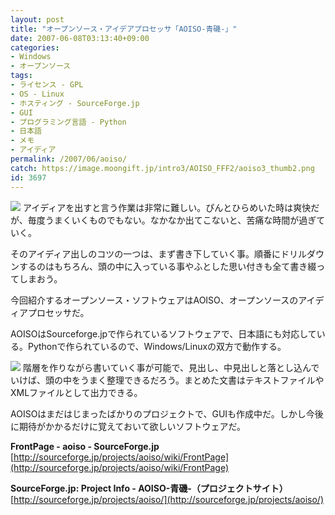 ```yaml
---
layout: post
title: "オープンソース・アイデアプロセッサ「AOISO-青磯-」"
date: 2007-06-08T03:13:40+09:00
categories:
- Windows
- オープンソース
tags: 
- ライセンス - GPL
- OS - Linux
- ホスティング - SourceForge.jp
- GUI
- プログラミング言語 - Python
- 日本語
- メモ
- アイディア
permalink: /2007/06/aoiso/
catch: https://image.moongift.jp/intro3/AOISO_FFF2/aoiso3_thumb2.png
id: 3697
---
```

[![](https://image.moongift.jp/intro3/AOISO_FFF2/aoiso2_thumb1.png)](https://image.moongift.jp/intro3/AOISO_FFF2/aoiso23.png) アイディアを出すと言う作業は非常に難しい。ぴんとひらめいた時は爽快だが、毎度うまくいくものでもない。なかなか出てこないと、苦痛な時間が過ぎていく。   
  
そのアイディア出しのコツの一つは、まず書き下していく事。順番にドリルダウンするのはもちろん、頭の中に入っている事やふとした思い付きも全て書き綴ってしまおう。   
  
今回紹介するオープンソース・ソフトウェアはAOISO、オープンソースのアイディアプロセッサだ。   
  
<!--more-->  
  
AOISOはSourceforge.jpで作られているソフトウェアで、日本語にも対応している。Pythonで作られているので、Windows/Linuxの双方で動作する。   
  
[![](https://image.moongift.jp/intro3/AOISO_FFF2/aoiso3_thumb2.png)](https://image.moongift.jp/intro3/AOISO_FFF2/aoiso34.png) 階層を作りながら書いていく事が可能で、見出し、中見出しと落とし込んでいけば、頭の中をうまく整理できるだろう。まとめた文書はテキストファイルやXMLファイルとして出力できる。   
  
AOISOはまだはじまったばかりのプロジェクトで、GUIも作成中だ。しかし今後に期待がかかるだけに覚えておいて欲しいソフトウェアだ。   
  
**FrontPage - aoiso - SourceForge.jp**  
[http://sourceforge.jp/projects/aoiso/wiki/FrontPage](http://sourceforge.jp/projects/aoiso/wiki/FrontPage)  
  
**SourceForge.jp: Project Info - AOISO-青磯-（プロジェクトサイト）**  
[http://sourceforge.jp/projects/aoiso/](http://sourceforge.jp/projects/aoiso/)